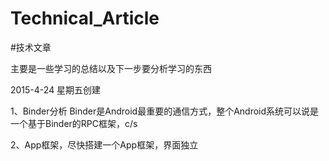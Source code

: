 # Technical_Article
#技术文章

主要是一些学习的总结以及下一步要分析学习的东西

2015-4-24 星期五创建

1、Binder分析 Binder是Android最重要的通信方式，整个Android系统可以说是一个基于Binder的RPC框架，c/s

2、App框架，尽快搭建一个App框架，界面独立

 
